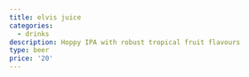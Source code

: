 ```yaml
---
title: elvis juice
categories:
  - drinks
description: Hoppy IPA with robust tropical fruit flavours
type: beer
price: '20'
---
```


